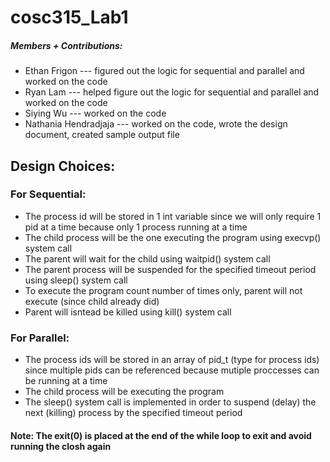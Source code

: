 # cosc315_Lab1

##### Members + Contributions: 
* Ethan Frigon --- figured out the logic for sequential and parallel and worked on the code
* Ryan Lam --- helped figure out the logic for sequential and parallel and worked on the code
* Siying Wu --- worked on the code
* Nathania Hendradjaja --- worked on the code, wrote the design document, created sample output file

## Design Choices:
### For Sequential:
* The process id will be stored in 1 int variable since we will only require 1 pid at a time because only 1 process running at a time
* The child process will be the one executing the program using execvp() system call
* The parent will wait for the child using waitpid() system call
* The parent process will be suspended for the specified timeout period using sleep() system call 
* To execute the program count number of times only, parent will not execute (since child already did) 
* Parent will isntead be killed using kill() system call
### For Parallel: 
* The process ids will be stored in an array of pid_t (type for process ids) since multiple pids can be referenced because mutiple proccesses can be running at a time
* The child process will be executing the program
* The sleep() system call is implemented in order to suspend (delay) the next (killing) process by the specified timeout period
#### Note: The exit(0) is placed at the end of the while loop to exit and avoid running the closh again
